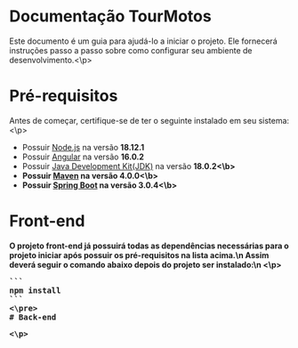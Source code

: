 # Documentação TourMotos
<p>Este documento é um guia para ajudá-lo a iniciar o projeto. Ele fornecerá instruções passo a passo sobre como configurar seu ambiente de desenvolvimento.<\p>

# Pré-requisitos
<p>Antes de começar, certifique-se de ter o seguinte instalado em seu sistema:<\p>
<ul>
  <li>Possuir <a href=https://nodejs.org/en>Node.js</a> na versão <b>18.12.1</b></li>
  <li>Possuir <a href=https://angular.io>Angular</a> na versão <b>16.0.2</b></li>
  <li>Possuir <a href=https://www.java.com/pt-BR>Java Development Kit(JDK)</a> na versão <b>18.0.2<\b></li>
  <li>Possuir <a href=https://maven.apache.org>Maven</a> na versão <b>4.0.0<\b></li>
  <li>Possuir <a href=https://spring.io/projects/spring-boot>Spring Boot</a> na versão <b>3.0.4<\b></li>
</ul>

# Front-end
<p>O projeto front-end já possuirá todas as dependências necessárias para o projeto iniciar após possuir os pré-requisitos na lista acima.\n
Assim deverá seguir o comando abaixo depois do projeto ser instalado:\n
<\p>
<pre>
``` 
npm install 
```
<\pre>  
# Back-end
<p><\p>
